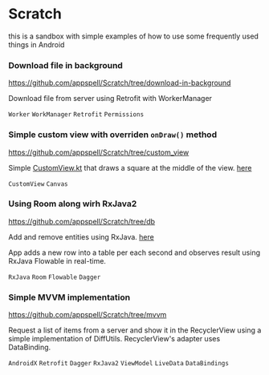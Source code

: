 # Scratch

this is a sandbox with simple examples of how to use some frequently used things in Android

### Download file in background
https://github.com/appspell/Scratch/tree/download-in-background

Download file from server using Retrofit with WorkerManager

`Worker` `WorkManager` `Retrofit` `Permissions`

### Simple custom view with overriden `onDraw()` method
https://github.com/appspell/Scratch/tree/custom_view

Simple [CustomView.kt](https://github.com/appspell/Scratch/blob/custom_view/app/src/main/java/com/appspell/scratchapplication/features/CustomView.kt) that draws a square at the middle of the view. [here](https://github.com/appspell/Scratch/blob/download-in-background/app/src/main/java/com/appspell/scratchapplication/features/downloader/DownloadWorker.kt)

`CustomView` `Canvas`

### Using Room along wirh RxJava2
https://github.com/appspell/Scratch/tree/db

Add and remove entities using RxJava. [here](https://github.com/appspell/Scratch/blob/db/app/src/main/java/com/appspell/scratchapplication/features/MainActivity.kt)

App adds a new row into a table per each second and observes result using RxJava Flowable in real-time.

`RxJava` `Room` `Flowable` `Dagger`

### Simple MVVM implementation
https://github.com/appspell/Scratch/tree/mvvm

Request a list of items from a server and show it in the RecyclerView using a simple implementation of DiffUtils. RecyclerView's adapter uses DataBinding.

`AndroidX` `Retrofit` `Dagger` `RxJava2` `ViewModel` `LiveData` `DataBindings`
